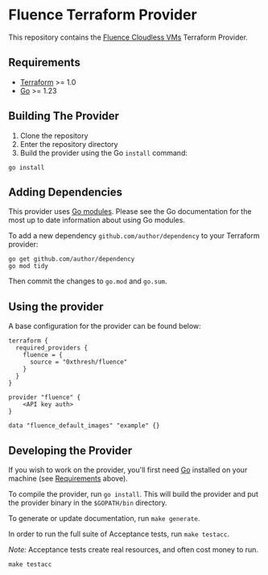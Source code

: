 # Fluence Terraform Provider
This repository contains the [Fluence Cloudless VMs](https://console.fluence.network) Terraform Provider. 

## Requirements

- [Terraform](https://developer.hashicorp.com/terraform/downloads) >= 1.0
- [Go](https://golang.org/doc/install) >= 1.23

## Building The Provider

1. Clone the repository
1. Enter the repository directory
1. Build the provider using the Go `install` command:

```shell
go install
```

## Adding Dependencies

This provider uses [Go modules](https://github.com/golang/go/wiki/Modules).
Please see the Go documentation for the most up to date information about using Go modules.

To add a new dependency `github.com/author/dependency` to your Terraform provider:

```shell
go get github.com/author/dependency
go mod tidy
```

Then commit the changes to `go.mod` and `go.sum`.

## Using the provider

A base configuration for the provider can be found below:
```hcl
terraform {
  required_providers {
    fluence = {
      source = "0xthresh/fluence"
    }
  }
}

provider "fluence" {
    <API key auth>
}

data "fluence_default_images" "example" {}
```

## Developing the Provider

If you wish to work on the provider, you'll first need [Go](http://www.golang.org) installed on your machine (see [Requirements](#requirements) above).

To compile the provider, run `go install`. This will build the provider and put the provider binary in the `$GOPATH/bin` directory.

To generate or update documentation, run `make generate`.

In order to run the full suite of Acceptance tests, run `make testacc`.

*Note:* Acceptance tests create real resources, and often cost money to run.

```shell
make testacc
```
